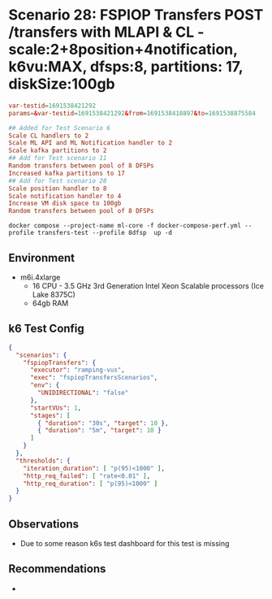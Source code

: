 # Scenario 28: FSPIOP Transfers POST /transfers with MLAPI & CL - scale:2+8position+4notification, k6vu:MAX, dfsps:8, partitions: 17, diskSize:100gb

```conf
var-testid=1691538421292
params=&var-testid=1691538421292&from=1691538418897&to=1691538875584

## Added for Test Scenario 6
Scale CL handlers to 2
Scale ML API and ML Notification handler to 2
Scale kafka partitions to 2
## Add for Test scenario 11
Random transfers between pool of 8 DFSPs
Increased kafka partitions to 17
## Add for Test scenario 28
Scale position handler to 8
Scale notification handler to 4
Increase VM disk space to 100gb
Random transfers between pool of 8 DFSPs
```

```
docker compose --project-name ml-core -f docker-compose-perf.yml --profile transfers-test --profile 8dfsp  up -d
```

## Environment

- m6i.4xlarge
  - 16 CPU - 3.5 GHz 3rd Generation Intel Xeon Scalable processors (Ice Lake 8375C)
  - 64gb RAM

## k6 Test Config

```json
{
  "scenarios": {
    "fspiopTransfers": {
      "executor": "ramping-vus",
      "exec": "fspiopTransfersScenarios",
      "env": {
        "UNIDIRECTIONAL": "false"
      },
      "startVUs": 1,
      "stages": [
        { "duration": "30s", "target": 10 },
        { "duration": "5m", "target": 10 }
      ]
    }
  },
  "thresholds": {
    "iteration_duration": [ "p(95)<1000" ],
    "http_req_failed": [ "rate<0.01" ],
    "http_req_duration": [ "p(95)<1000" ]
  }
}
```

## Observations

- Due to some reason k6s test dashboard for this test is missing

## Recommendations

-
